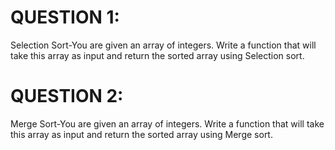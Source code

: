# QUESTION 1:
Selection Sort-You are given an array of integers. Write a function that will take this array as input and return the sorted array using Selection sort.

# QUESTION 2:
Merge Sort-You are given an array of integers. Write a function that will take this array as input and return the sorted array using Merge sort.